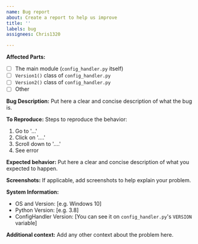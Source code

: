 ```yaml
---
name: Bug report
about: Create a report to help us improve
title: ''
labels: bug
assignees: Chris1320

---
```


**Affected Parts:**
- [ ] The main module (`config_handler.py` itself)
- [ ] `Version1()` class of `config_handler.py`
- [ ] `Version2()` class of `config_handler.py`
- [ ] Other

**Bug Description:**
Put here a clear and concise description of what the bug is.

**To Reproduce:**
Steps to reproduce the behavior:

1. Go to '...'
2. Click on '....'
3. Scroll down to '....'
4. See error

**Expected behavior:**
Put here a clear and concise description of what you expected to happen.

**Screenshots:**
If applicable, add screenshots to help explain your problem.

**System Information:**
- OS and Version: [e.g. Windows 10]
- Python Version: [e.g. 3.8]
- ConfigHandler Version: [You can see it on `config_handler.py`'s `VERSION` variable]

**Additional context:**
Add any other context about the problem here.
